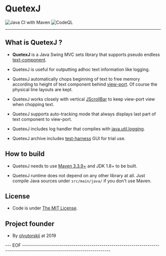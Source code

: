 # QuetexJ #

![Java CI with Maven](https://github.com/olyutorskii/QuetexJ/workflows/Java%20CI%20with%20Maven/badge.svg)
![CodeQL](https://github.com/olyutorskii/QuetexJ/workflows/CodeQL/badge.svg)

-----------------------------------------------------------------------

## What is QuetexJ ? ##

* **QuetexJ** is a Java Swing MVC sets library
 that supports pseudo endless [text-component][TEXTAREA].

* QuetexJ is useful for outputting adhoc text information
 like logging.

* QuetexJ automatically chops beginning of text to free memory
 according to height of text component behind [view-port][VIEWPORT].
 Of course the physical line layouts are kept.

* QuetexJ works closely with vertical [JScrollBar][SCROLLBAR]
 to keep view-port view when chopping text.

* QuetexJ supports auto-tracking mode
 that always displays last part of text component to view-port.

* QuetexJ includes log handler that complies with [java.util.logging][LOGGING].

* QuetexJ archive includes [test-harness][HARNESS] GUI for trial use.


## How to build ##

* QuetexJ needs to use [Maven 3.3.9+](https://maven.apache.org/)
 and JDK 1.8+ to be built.

* QuetexJ runtime does not depend on any other library at all.
 Just compile Java sources under `src/main/java/` if you don't use Maven.


## License ##

* Code is under [The MIT License][MIT].


## Project founder ##

* By [olyutorskii](https://github.com/olyutorskii) at 2019


[LOGGING]: https://docs.oracle.com/javase/8/docs/api/java/util/logging/package-summary.html
[VIEWPORT]: https://docs.oracle.com/javase/8/docs/api/javax/swing/JViewport.html
[SCROLLBAR]: https://docs.oracle.com/javase/8/docs/api/javax/swing/JScrollBar.html
[TEXTAREA]: https://docs.oracle.com/javase/8/docs/api/javax/swing/JTextArea.html
[MIT]: https://opensource.org/licenses/MIT
[HARNESS]: https://olyutorskii.github.io/QuetexJ/site/xref-test/index.html


--- EOF --------------------------------------------------------------------------------------------------------------------------
